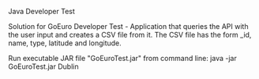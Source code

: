 Java Developer Test

Solution for GoEuro Developer Test - Application that queries the API with the user input and creates a CSV file from it. The CSV file has the form _id, name, type, latitude and longitude. 

Run executable JAR file "GoEuroTest.jar" from command line: java -jar GoEuroTest.jar Dublin


